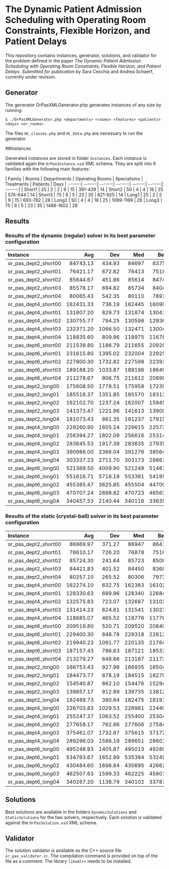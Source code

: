 # The Dynamic Patient Admission Scheduling with Operating Room Constraints, Flexible Horizon, and Patient Delays

This repository contains instances, generator, solutions, and validator for the problem defined in the paper *The Dynamic Patient Admission Scheduling with Operating Room Constraints, Flexible Horizon, and Patient Delays. Submitted for publication* by Sara Ceschia and Andrea Schaerf, currently under revision. 

## Generator

The generator OrPasXMLGenerator.php generates instances of any size by running:

	$ ./OrPasXMLGenerator.php <departments> <rooms> <features> <patients> <days> <or_rooms>

The files `HC_classes.php` and `HC_Data.php` are necessary to run the generator.

##Instances

Generated instances are stored in folder `Instances`. Each instance is validated again the `OrPasInstance.xsd` XML schema. 
They are split into 6 families with the following main features:

| Family | Rooms | Departiments | Operating Rooms | Specialisms | Treatments | Patients | Days
| :------| ------:| ------:| ------:| ------:| ------:| ------:| 
| Short1 | 25 | 2 | 2 | 9 | 15 | 391-439 | 14
| Short2 | 50 | 4 | 4 | 18 | 25 | 574-644 | 14
| Short3 | 75 | 6 | 5 | 23 | 35 | 821-925 | 14
| Long1 | 25 | 2 | 2 | 9 | 15 | 693-762 | 28
| Long2 | 50 | 4 | 4 | 18 | 25 | 1089-1169 | 28
| Long3 | 75 | 6 | 5 | 23 | 35 | 1488-1602 | 28

## Results

### Results of the dynamic (regular) solver in its best parameter configuration


| Instance | Avg     | Dev     | Med     | Best    
| :--------  | ---:|  ---:|  ---:|  ----: | 
| or_pas_dept2_short00 | 84743.13 | 434.93 | 84697	| 83750	
| or_pas_dept2_short01 | 76421.17 | 672.82 | 76413	| 75185	
| or_pas_dept2_short02 | 85644.67  | 451.86 | 85614	| 84743	
| or_pas_dept2_short03 | 85578.17  | 694.82 | 85734	| 84041	
| or_pas_dept2_short04 | 80065.43  |  542.35 | 80110 | 78979	
| or_pas_dept4_short00 | 162431.33  | 736.19 | 162445 | 160908	
| or_pas_dept4_short01 | 131807.20 | 829.73 | 131874 | 130417	
| or_pas_dept4_short02 | 130755.77 | 794.25 | 130598 | 129365	
| or_pas_dept4_short03 | 132371.20 | 1066.50 | 132471 | 130044	
| or_pas_dept4_short04 | 118835.60 | 809.96 | 118975 | 116781	
| or_pas_dept6_short00 | 211538.80 | 1186.79 | 211655 | 209289	
| or_pas_dept6_short01 | 231615.80 | 1395.02 | 232004 | 229258	
| or_pas_dept6_short02 | 227800.30 | 1732.82 | 227598 | 223933	
| or_pas_dept6_short03 | 189188.20 | 1033.87 | 189196 | 186491	
| or_pas_dept6_short04 | 211278.67 | 906.75 | 211612 | 208996	
| or_pas_dept2_long00 | 175608.50 | 1778.51 | 175958 | 172398	
| or_pas_dept2_long01 | 185516.37 | 1351.85 | 185570 | 183134	
| or_pas_dept2_long02 | 162102.70 | 1237.24 | 162007 | 159459	
| or_pas_dept2_long03 | 141373.47 | 1221.96 | 141613 | 139098	
| or_pas_dept2_long04 | 181073.43 | 861.35 | 181237 | 179153	
| or_pas_dept4_long00 | 229260.90 | 1605.24 | 229615 | 225738	
| or_pas_dept4_long01 | 256394.27 | 1802.09 | 256616 | 253143	
| or_pas_dept4_long02 | 283645.53 | 1917.39 | 283635 | 279354	
| or_pas_dept4_long03 | 390986.00 | 2366.04 | 391276 | 385649	
| or_pas_dept4_long04 | 303337.23 | 2711.70 | 303173 | 298670	
| or_pas_dept6_long00 | 521369.50 | 4009.90 | 521248 | 514810	
| or_pas_dept6_long01 | 551616.71 | 5718.19 | 553391 | 541950	
| or_pas_dept6_long02 | 455385.47 | 3625.85 | 455504 | 447008	
| or_pas_dept6_long03 | 470707.24 | 2898.82 | 470723 | 465630	
| or_pas_dept6_long04 | 340457.53 | 2140.44 | 340116 | 336353	


### Results of the static (crystal-ball) solver in its best parameter configuration

| Instance | Avg     | Dev     | Med     | Best    
| :--------  | ---:|  ---:|  ---:|  ----: | 
| or_pas_dept2_short00 | 86969.97 | 371.27	 | 86947 | 86415
| or_pas_dept2_short01 | 76610.17 | 726.20	 | 76878 | 75165
| or_pas_dept2_short02 | 85724.30 | 241.64	 | 85723 | 85092
| or_pas_dept2_short03 | 84421.83 | 401.52	 | 84450 | 83689
| or_pas_dept2_short04 | 80257.10 | 265.52	 | 80306 | 79739
| or_pas_dept4_short00 | 162274.10 | 632.75 | 162383 | 161023
| or_pas_dept4_short01 | 128330.63 | 689.96 | 128340 | 126844
| or_pas_dept4_short02 | 132575.83 | 723.07 | 132687 | 131031
| or_pas_dept4_short03 | 131414.23 | 624.61 | 131541 | 130236
| or_pas_dept4_short04 | 118685.07 | 465.52 | 118776 | 117767
| or_pas_dept6_short00 | 209519.80 | 520.71 | 209520 | 208408
| or_pas_dept6_short01 | 229400.30 | 848.78 | 229318 | 228126
| or_pas_dept6_short02 | 219940.23 | 1091.77 | 220135 | 217641
| or_pas_dept6_short03 | 187157.43 | 786.63 | 187121 | 185379
| or_pas_dept6_short04 | 213279.27 | 648.66 | 213187 | 211735
| or_pas_dept2_long00 | 166753.43 | 927.98 | 166935 | 165043
| or_pas_dept2_long01 | 184473.77 | 878.19 | 184515 | 182704
| or_pas_dept2_long02 | 154540.87 | 862.10 | 154476 | 152948
| or_pas_dept2_long03 | 139857.17 | 912.99 | 139735 | 138120
| or_pas_dept2_long04 | 182489.73 | 380.84 | 182475 | 181918
| or_pas_dept4_long00 | 226703.83 | 1029.53 | 226981 | 224403
| or_pas_dept4_long01 | 255247.37 | 1063.52 | 255400 | 253048
| or_pas_dept4_long02 | 277658.17 | 762.86 | 277606 | 275849
| or_pas_dept4_long03 | 375461.07 | 1732.87 | 375615 | 371729
| or_pas_dept4_long04 | 289296.03 | 1586.19 | 289651 | 286014
| or_pas_dept6_long00 | 495248.93 | 1405.87 | 495013 | 492893
| or_pas_dept6_long01 | 534763.67 | 1652.99 | 535394 | 532499
| or_pas_dept6_long02 | 430484.60 | 1696.84 | 430695 | 426626
| or_pas_dept6_long03 | 462507.63 | 1599.33 | 462225 | 459018
| or_pas_dept6_long04 | 340267.20 | 1138.79 | 340102 | 337876


## Solutions

Best solutions are available in the folders `DynamicSolutions` and `StaticSolutions` for the two solvers, respectively.
Each solution is validated against the `OrPasSolution.xsd` XML schema.

## Validator

The solution validator is available as the C++ source file `or_pas_validator.cc`. The compilation command is provided on top of the file as a comment. The library `libxml++` needs to be installed.